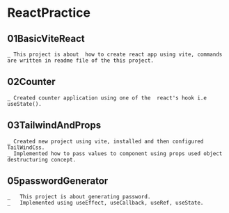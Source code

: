# ReactPractice

## 01BasicViteReact 
    _ This project is about  how to create react app using vite, commands are written in readme file of the this project.

## 02Counter
    _ Created counter application using one of the  react's hook i.e useState().   

## 03TailwindAndProps 
    _ Created new project using vite, installed and then configured TailWindCss. 
    _ Implemented how to pass values to component using props used object destructuring concept.

## 05passwordGenerator 
    _   This project is about generating password.
    _   Implemented using useEffect, useCallback, useRef, useState.